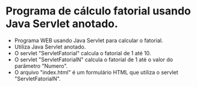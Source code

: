 # Programa de cálculo fatorial usando Java Servlet anotado.

- Programa WEB usando Java Servlet para calcular o fatorial.
- Utiliza Java Servlet anotado.
- O servlet "ServletFatorial" calcula o fatorial de 1 até 10.
- O servlet "ServletFatorialN" calcula o fatorial de 1 até o valor do parâmetro "Numero". 
- O arquivo "index.html" é um formulário HTML que utiliza o servlet "ServletFatorialN".
